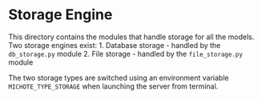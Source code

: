 # Storage Engine

This directory contains the modules that handle storage for all the models.
Two storage engines exist:
    1. Database storage - handled by the `db_storage.py` module
    2. File storage - handled by the `file_storage.py` module

The two storage types are switched using an environment variable `MICHOTE_TYPE_STORAGE` when launching the server from terminal.
